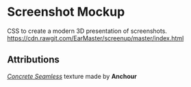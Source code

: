 Screenshot Mockup
=================
CSS to create a modern 3D presentation of screenshots.
https://cdn.rawgit.com/EarMaster/screenup/master/index.html

Attributions
------------
*[Concrete Seamless](http://subtlepatterns.com/concrete-seamless/)* texture made by **Anchour**
